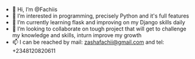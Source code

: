 - 👋 Hi, I’m @Fachiis
- 👀 I’m interested in programming, precisely Python and it's full features
- 🌱 I’m currently learning flask and improving on my Django skills daily
- 💞️ I’m looking to collaborate on tough project that will get to challenge my knowledge and skills, inturn improve my growth
- 📫  I can be reached by mail: zashafachii@gmail.com and tel: +2348120820611

<!---
Fachiis/Fachiis is a ✨ special ✨ repository because its `README.md` (this file) appears on your GitHub profile.
You can click the Preview link to take a look at your changes.
--->
